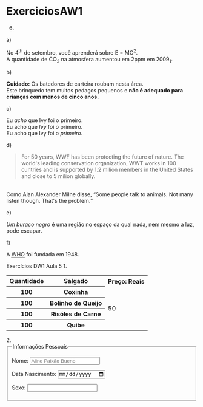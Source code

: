 # ExerciciosAW1
6. 
a)
<!DOCTYPE html>
<html lang="pt-br">
<head>
    <meta charset="UTF-8">
    <meta http-equiv="X-UA-Compatible" content="IE=edge">
    <meta name="viewport" content="width=device-width, initial-scale=1.0">
    <title>Sobrescrito e Subscrito</title>
</head>
<body>
    <p>No 4<sup>th</sup> de setembro, você aprenderá sobre E = MC<sup>2</sup>.<br>
    A quantidade de CO<sub>2</sub> na atmosfera aumentou em 2ppm em 2009<sub>1</sub>.</p>
</body>
</html>
b)
<!DOCTYPE html>
<html lang="pt-br">
<head>
    <meta charset="UTF-8">
    <meta http-equiv="X-UA-Compatible" content="IE=edge">
    <meta name="viewport" content="width=device-width, initial-scale=1.0">
    <title>Strong</title>
</head>
<body>
    <p><strong>Cuidado:</strong> Os batedores de carteira roubam nesta área.<br>
    Este brinquedo tem muitos pedaços pequenos e <strong>não é adequado para crianças com menos de cinco anos.</strong></p>
</body>
</html>
c)
<!DOCTYPE html>
<html lang="pt-br">
<head>
    <meta charset="UTF-8">
    <meta http-equiv="X-UA-Compatible" content="IE=edge">
    <meta name="viewport" content="width=device-width, initial-scale=1.0">
    <title>Emphasis</title>
</head>
<body>
    <p>Eu <em>acho</em> que Ivy foi o primeiro. <br>
    Eu acho que <em>Ivy</em> foi o primeiro.<br>
    Eu acho que Ivy foi o <em>primeiro</em>.</p>
</body>
</html>
d)
<!DOCTYPE html>
<html lang="pt-br">
<head>
    <meta charset="UTF-8">
    <meta http-equiv="X-UA-Compatible" content="IE=edge">
    <meta name="viewport" content="width=device-width, initial-scale=1.0">
    <title>Citações</title>
</head>
<body>
    <p><blockquote>For 50 years, WWF has been protecting the future of nature. The world's leading conservation organization, WWT works in 100 cuntries and is supported by 1.2 milion members in the United States and close to 5 milion globally.</blockquote> <br>
    Como Alan Alexander Milne disse, <q>Some people talk to animals. Not many listen though. That's the problem.</q></p>
</body>
</html>
e)
<!DOCTYPE html>
<html lang="pt-br">
<head>
    <meta charset="UTF-8">
    <meta http-equiv="X-UA-Compatible" content="IE=edge">
    <meta name="viewport" content="width=device-width, initial-scale=1.0">
    <title>Definições</title>
</head>
<body>
    <p><dfn>Um buraco negro</dfn> é uma região no espaço da qual nada, nem mesmo a luz, pode escapar.</p>
</body>
</html>
f)
<!DOCTYPE html>
<html lang="pt-br">
<head>
    <meta charset="UTF-8">
    <meta http-equiv="X-UA-Compatible" content="IE=edge">
    <meta name="viewport" content="width=device-width, initial-scale=1.0">
    <title>Citações</title>
</head>
<body>
    <p>A <abbr title="World Health Organization">WHO</abbr> foi fundada em 1948.</p>
</body>
</html>
Exercícios DW1 Aula 5
1. <!DOCTYPE html>
<html lang="pt-br">
<head>
    <meta charset="UTF-8">
    <meta http-equiv="X-UA-Compatible" content="IE=edge">
    <meta name="viewport" content="width=device-width, initial-scale=1.0">
    <title>Tabelas</title>
</head>
<body>
    <table>
        <tr>
            <th>Quantidade</th>
            <th>Salgado</th>
            <th>Preço: Reais</th>
        </tr>
        <tr>
            <th>100</th>
            <th>Coxinha</th>
            <td rowspan="4">50</td>
        </tr>
        <tr>
            <th>100</th>
            <th>Bolinho de Queijo</th>
        </tr>
        <tr>
            <th>100</th>
            <th>Risóles de Carne</th>
        </tr>
        <tr>
            <th>100</th>
            <th>Quibe</th>
        </tr>
    </table>
</body>
</html>
2.
<!DOCTYPE html>
<html lang="pt-br">
<head>
    <meta charset="UTF-8">
    <meta http-equiv="X-UA-Compatible" content="IE=edge">
    <meta name="viewport" content="width=device-width, initial-scale=1.0">
    <title>Tabelas</title>
</head>
<body>
    <form>
        <fieldset>
            <legend> Informações Pessoais </legend>
            <p>    
                <label for="nome_id">Nome: </label>
                <input type="text" name="nome" id="nome_id" 
                placeholder="Aline Paixão Bueno" 
                title="Digite conforme o exemplo">
            </p>
            <p>
                <label for="dataNascimento_id">Data Nascimento: </label>
                <input type="date" name="dataNascimento" id="dataNascimento_id"
                placeholder="05/07/2002"
                title="Digite conforme o exemplo">
            </p>
            <p>
                <label for="sexo_id">Sexo: </label>
                <input type="text" name="sexo" id="sexo_id"
                placeholder="">
            </p>
        </fieldset>
    </form>
</body>
</html>
